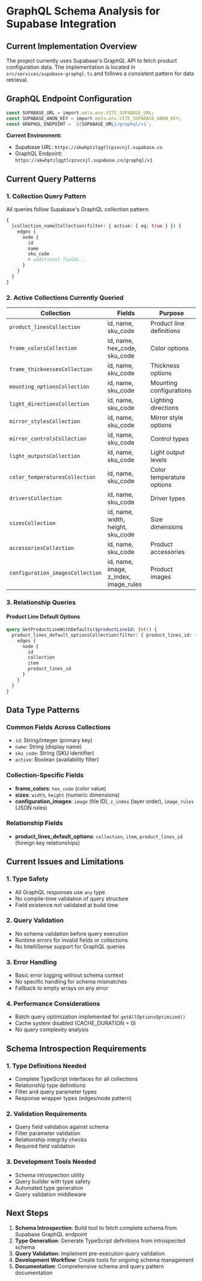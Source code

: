 # GraphQL Schema Analysis for Supabase Integration

## Current Implementation Overview

The project currently uses Supabase's GraphQL API to fetch product configuration data. The implementation is located in `src/services/supabase-graphql.ts` and follows a consistent pattern for data retrieval.

## GraphQL Endpoint Configuration

```typescript
const SUPABASE_URL = import.meta.env.VITE_SUPABASE_URL;
const SUPABASE_ANON_KEY = import.meta.env.VITE_SUPABASE_ANON_KEY;
const GRAPHQL_ENDPOINT = `${SUPABASE_URL}/graphql/v1`;
```

**Current Environment:**
- Supabase URL: `https://akwhptzlqgtlcpzvcnjl.supabase.co`
- GraphQL Endpoint: `https://akwhptzlqgtlcpzvcnjl.supabase.co/graphql/v1`

## Current Query Patterns

### 1. Collection Query Pattern
All queries follow Supabase's GraphQL collection pattern:

```graphql
{
  [collection_name]Collection(filter: { active: { eq: true } }) {
    edges {
      node {
        id
        name
        sku_code
        # additional fields...
      }
    }
  }
}
```

### 2. Active Collections Currently Queried

| Collection | Fields | Purpose |
|------------|--------|---------|
| `product_linesCollection` | id, name, sku_code | Product line definitions |
| `frame_colorsCollection` | id, name, hex_code, sku_code | Color options |
| `frame_thicknessesCollection` | id, name, sku_code | Thickness options |
| `mounting_optionsCollection` | id, name, sku_code | Mounting configurations |
| `light_directionsCollection` | id, name, sku_code | Lighting directions |
| `mirror_stylesCollection` | id, name, sku_code | Mirror style options |
| `mirror_controlsCollection` | id, name, sku_code | Control types |
| `light_outputsCollection` | id, name, sku_code | Light output levels |
| `color_temperaturesCollection` | id, name, sku_code | Color temperature options |
| `driversCollection` | id, name, sku_code | Driver types |
| `sizesCollection` | id, name, width, height, sku_code | Size dimensions |
| `accessoriesCollection` | id, name, sku_code | Product accessories |
| `configuration_imagesCollection` | id, name, image, z_index, image_rules | Product images |

### 3. Relationship Queries

#### Product Line Default Options
```graphql
query GetProductLineWithDefaults($productLineId: Int!) {
  product_lines_default_optionsCollection(filter: { product_lines_id: { eq: $productLineId } }) {
    edges {
      node {
        id
        collection
        item
        product_lines_id
      }
    }
  }
}
```

## Data Type Patterns

### Common Fields Across Collections
- `id`: String/Integer (primary key)
- `name`: String (display name)
- `sku_code`: String (SKU identifier)
- `active`: Boolean (availability filter)

### Collection-Specific Fields
- **frame_colors**: `hex_code` (color value)
- **sizes**: `width`, `height` (numeric dimensions)
- **configuration_images**: `image` (file ID), `z_index` (layer order), `image_rules` (JSON rules)

### Relationship Fields
- **product_lines_default_options**: `collection`, `item`, `product_lines_id` (foreign key relationships)

## Current Issues and Limitations

### 1. Type Safety
- All GraphQL responses use `any` type
- No compile-time validation of query structure
- Field existence not validated at build time

### 2. Query Validation
- No schema validation before query execution
- Runtime errors for invalid fields or collections
- No IntelliSense support for GraphQL queries

### 3. Error Handling
- Basic error logging without schema context
- No specific handling for schema mismatches
- Fallback to empty arrays on any error

### 4. Performance Considerations
- Batch query optimization implemented for `getAllOptionsOptimized()`
- Cache system disabled (CACHE_DURATION = 0)
- No query complexity analysis

## Schema Introspection Requirements

### 1. Type Definitions Needed
- Complete TypeScript interfaces for all collections
- Relationship type definitions
- Filter and query parameter types
- Response wrapper types (edges/node pattern)

### 2. Validation Requirements
- Query field validation against schema
- Filter parameter validation
- Relationship integrity checks
- Required field validation

### 3. Development Tools Needed
- Schema introspection utility
- Query builder with type safety
- Automated type generation
- Query validation middleware

## Next Steps

1. **Schema Introspection**: Build tool to fetch complete schema from Supabase GraphQL endpoint
2. **Type Generation**: Generate TypeScript definitions from introspected schema
3. **Query Validation**: Implement pre-execution query validation
4. **Development Workflow**: Create tools for ongoing schema management
5. **Documentation**: Comprehensive schema and query pattern documentation
